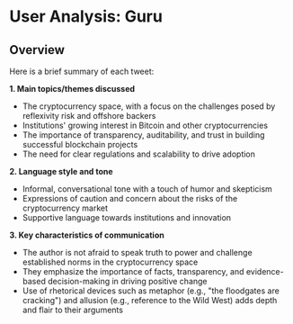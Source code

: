# User Analysis: Guru

## Overview

Here is a brief summary of each tweet:

**1. Main topics/themes discussed**

* The cryptocurrency space, with a focus on the challenges posed by reflexivity risk and offshore backers
* Institutions' growing interest in Bitcoin and other cryptocurrencies
* The importance of transparency, auditability, and trust in building successful blockchain projects
* The need for clear regulations and scalability to drive adoption

**2. Language style and tone**

* Informal, conversational tone with a touch of humor and skepticism
* Expressions of caution and concern about the risks of the cryptocurrency market
* Supportive language towards institutions and innovation

**3. Key characteristics of communication**

* The author is not afraid to speak truth to power and challenge established norms in the cryptocurrency space
* They emphasize the importance of facts, transparency, and evidence-based decision-making in driving positive change
* Use of rhetorical devices such as metaphor (e.g., "the floodgates are cracking") and allusion (e.g., reference to the Wild West) adds depth and flair to their arguments